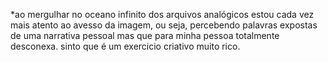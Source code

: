 *ao mergulhar no oceano infinito dos arquivos analógicos estou cada vez mais atento ao avesso da imagem, ou seja, percebendo palavras expostas de uma narrativa pessoal mas que para minha pessoa totalmente desconexa. sinto que é um exercicio criativo muito rico.
